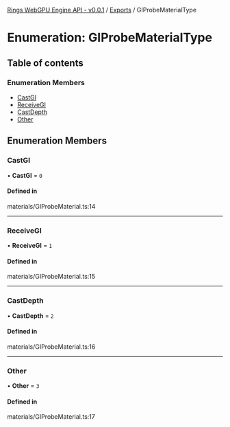 [Rings WebGPU Engine API - v0.0.1](../README.md) / [Exports](../modules.md) / GIProbeMaterialType

# Enumeration: GIProbeMaterialType

## Table of contents

### Enumeration Members

- [CastGI](GIProbeMaterialType.md#castgi)
- [ReceiveGI](GIProbeMaterialType.md#receivegi)
- [CastDepth](GIProbeMaterialType.md#castdepth)
- [Other](GIProbeMaterialType.md#other)

## Enumeration Members

### CastGI

• **CastGI** = ``0``

#### Defined in

materials/GIProbeMaterial.ts:14

___

### ReceiveGI

• **ReceiveGI** = ``1``

#### Defined in

materials/GIProbeMaterial.ts:15

___

### CastDepth

• **CastDepth** = ``2``

#### Defined in

materials/GIProbeMaterial.ts:16

___

### Other

• **Other** = ``3``

#### Defined in

materials/GIProbeMaterial.ts:17
